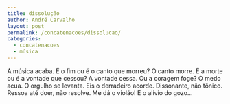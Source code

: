 ```yaml
---
title: dissolução
author: André Carvalho
layout: post
permalink: /concatenacoes/dissolucao/
categories:
  - concatenacoes
  - música
---
```


A música acaba. É o fim ou é o canto que morreu?
O canto morre. É a morte ou é a vontade que cessou?
A vontade cessa. Ou a coragem foge?
O medo acua. O orgulho se levanta.
Eis o derradeiro acorde.
Dissonante, não tônico. 
Ressoa até doer, não resolve.
Me dá o violão!
E o alívio do gozo...
